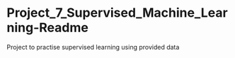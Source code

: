 # Project_7_Supervised_Machine_Learning-Readme
Project to practise supervised learning using provided data
